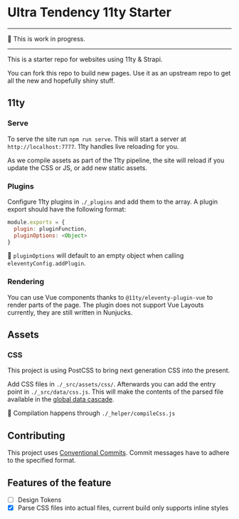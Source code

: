 # Ultra Tendency 11ty Starter

---

🚧 This is work in progress.

---

This is a starter repo for websites using 11ty & Strapi.

You can fork this repo to build new pages. Use it as an upstream repo to get all the new and hopefully shiny stuff.

## 11ty

### Serve

To serve the site run `npm run serve`. This will start a server at `http://localhost:7777`. 11ty handles live reloading for you.

As we compile assets as part of the 11ty pipeline, the site will reload if you update the CSS or JS, or add new static assets.

### Plugins

Configure 11ty plugins in `./_plugins` and add them to the array. A plugin export should have the following format:

```js
module.exports = {
  plugin: pluginFunction,
  pluginOptions: <Object>
}
```

💁 `pluginOptions` will default to an empty object when calling `eleventyConfig.addPlugin`.

### Rendering

You can use Vue components thanks to `@11ty/eleventy-plugin-vue` to render parts of the page. The plugin does not support Vue Layouts currently, they are still written in Nunjucks.

## Assets

### CSS

This project is using PostCSS to bring next generation CSS into the present.

Add CSS files in `./_src/assets/css/`. Afterwards you can add the entry point in `./_src/data/css.js`. This will make the contents of the parsed file available in the [global data cascade](https://www.11ty.dev/docs/data-global/).

💁 Compilation happens through `./_helper/compileCss.js`

## Contributing

This project uses [Conventional Commits](https://www.conventionalcommits.org/). Commit messages have to adhere to the specified format.

## Features of the feature

- [ ] Design Tokens
- [x] Parse CSS files into actual files, current build only supports inline styles
